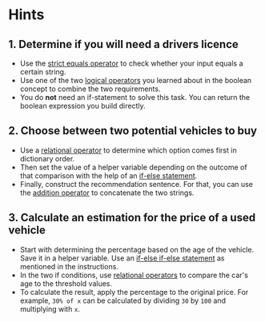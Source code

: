 # Hints

## 1. Determine if you will need a drivers licence

-   Use the [strict equals operator][mdn-equality-operators] to check whether
    your input equals a certain string.
-   Use one of the two [logical operators][mdn-logical-operators] you learned
    about in the boolean concept to combine the two requirements.
-   You do **not** need an if-statement to solve this task. You can return the
    boolean expression you build directly.

## 2. Choose between two potential vehicles to buy

-   Use a [relational operator][mdn-relational-operators] to determine which
    option comes first in dictionary order.
-   Then set the value of a helper variable depending on the outcome of that
    comparison with the help of an [if-else statement][mdn-if-statement].
-   Finally, construct the recommendation sentence. For that, you can use the
    [addition operator][mdn-addition] to concatenate the two strings.

## 3. Calculate an estimation for the price of a used vehicle

-   Start with determining the percentage based on the age of the vehicle. Save
    it in a helper variable. Use an [if-else if-else
    statement][mdn-if-statement] as mentioned in the instructions.
-   In the two if conditions, use [relational
    operators][mdn-relational-operators] to compare the car's age to the
    threshold values.
-   To calculate the result, apply the percentage to the original price. For
    example, `30% of x` can be calculated by dividing `30` by `100` and
    multiplying with `x`.

[mdn-equality-operators]:
    https://developer.mozilla.org/en-US/docs/Web/JavaScript/Reference/Operators#equality_operators
[mdn-logical-operators]:
    https://developer.mozilla.org/en-US/docs/Web/JavaScript/Reference/Operators#binary_logical_operators
[mdn-relational-operators]:
    https://developer.mozilla.org/en-US/docs/Web/JavaScript/Reference/Operators#relational_operators
[mdn-addition]:
    https://developer.mozilla.org/en-US/docs/Web/JavaScript/Reference/Operators/Addition
[mdn-if-statement]:
    https://developer.mozilla.org/en-US/docs/Web/JavaScript/Reference/Statements/if...else
